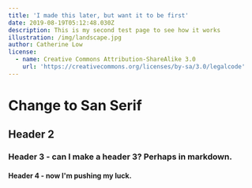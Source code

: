 ```yaml
---
title: 'I made this later, but want it to be first'
date: 2019-08-19T05:12:48.030Z
description: This is my second test page to see how it works
illustration: /img/landscape.jpg
author: Catherine Low
license:
  - name: Creative Commons Attribution-ShareAlike 3.0
    url: 'https://creativecommons.org/licenses/by-sa/3.0/legalcode'
---
```

# Change to San Serif

## Header 2

### Header 3 - can I make a header 3? Perhaps in markdown. 

#### Header 4 - now I'm pushing my luck. 

